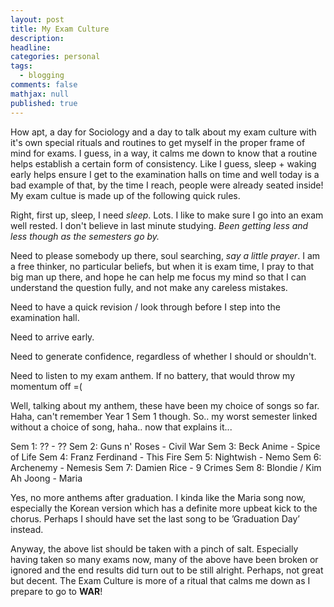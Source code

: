 ```yaml
---
layout: post
title: My Exam Culture
description: 
headline:  
categories: personal
tags:
  - blogging  
comments: false
mathjax: null
published: true
---
```


How apt, a day for Sociology and a day to talk about my exam culture with it's own special rituals and routines to get myself in the proper frame of mind for exams. I guess, in a way, it calms me down to know that a routine helps establish a certain form of consistency. Like I guess, sleep + waking early helps ensure I get to the examination halls on time and well today is a bad example of that, by the time I reach, people were already seated inside! My exam cultue is made up of the following quick rules. 

Right, first up, sleep, I need *sleep*. Lots. I like to make sure I go into an exam well rested. I don't believe in last minute studying.
_Been getting less and less though as the semesters go by._

Need to please somebody up there, soul searching, *say a little prayer*. I am a free thinker, no particular beliefs, but when it is exam time, I pray to that big man up there, and hope he can help me focus my mind so that I can understand the question fully, and not make any careless mistakes.

Need to have a quick revision / look through before I step into the examination hall.

Need to arrive early. 

Need to generate confidence, regardless of whether I should or shouldn't.

Need to listen to my exam anthem. If no battery, that would throw my momentum off =(

Well, talking about my anthem, these have been my choice of songs so far. Haha, can't remember Year 1 Sem 1 though. So.. my worst semester linked without a choice of song, haha.. now that explains it...

Sem 1: ?? - ??
Sem 2: Guns n' Roses - Civil War
Sem 3: Beck Anime - Spice of Life
Sem 4: Franz Ferdinand - This Fire
Sem 5: Nightwish - Nemo
Sem 6: Archenemy - Nemesis
Sem 7: Damien Rice - 9 Crimes
Sem 8: Blondie / Kim Ah Joong - Maria

Yes, no more anthems after graduation. I kinda like the Maria song now, especially the Korean version which has a definite more upbeat kick to the chorus. Perhaps I should have set the last song to be ’Graduation Day’ instead.

Anyway, the above list should be taken with a pinch of salt. Especially having taken so many exams now, many of the above have been broken or ignored and the end results did turn out to be still alright. Perhaps, not great but decent. The Exam Culture is more of a ritual that calms me down as I prepare to go to **WAR**!
